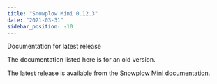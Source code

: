 ```yaml
---
title: "Snowplow Mini 0.12.3"
date: "2021-03-31"
sidebar_position: -10
---
```


Documentation for latest release

The documentation listed here is for an old version.

The latest release is available from the [Snowplow Mini documentation](/docs/migrated/pipeline-components-and-applications/snowplow-mini/).
